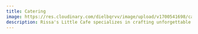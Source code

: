```yaml
---
title: Catering
image: https://res.cloudinary.com/dielbqrvv/image/upload/v1700541698/cafe/carousel/bobba_tea_gn9gfa.jpg
description: Rissa's Little Cafe specializes in crafting unforgettable culinary experiences for all occasions.
---
```


